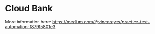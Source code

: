 # Cloud Bank

More information here: https://medium.com/@vincereyes/practice-test-automation-f87915801e3
